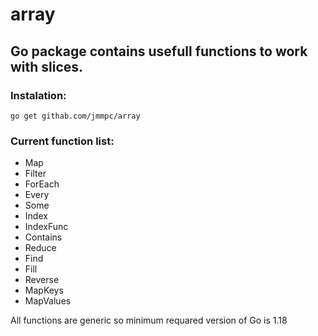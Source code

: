 # array
<h2>Go package contains usefull functions to work with slices.</h2>

<h3>Instalation:</h3>
<code>go get githab.com/jmmpc/array</code>

<h3>Current function list:</h3>
<ul>
<li>Map</li>
<li>Filter</li>
<li>ForEach</li>
<li>Every</li>
<li>Some</li>
<li>Index</li>
<li>IndexFunc</li>
<li>Contains</li>
<li>Reduce</li>
<li>Find</li>
<li>Fill</li>
<li>Reverse</li>
<li>MapKeys</li>
<li>MapValues</li>
</ul>

<p>All functions are generic so minimum requared version of Go is 1.18</p>
